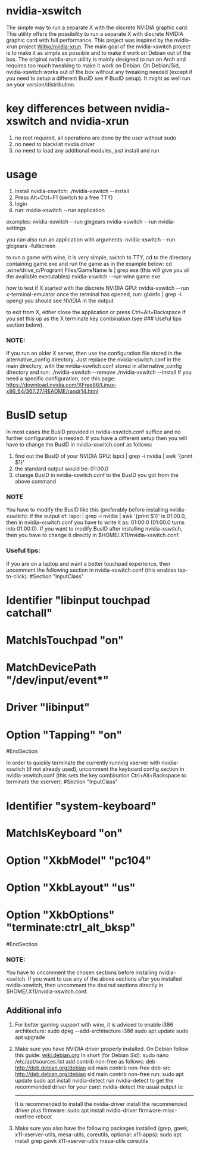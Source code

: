 # nvidia-xswitch
The simple way to run a separate X with the discrete NVIDIA graphic card.
This utility offers the possibility to run a separate X with discrete NVIDIA graphic card with full performance.
This project was inspired by the nvidia-xrun project [Witko/nvidia-xrun](https://github.com/Witko/nvidia-xrun).
The main goal of the nvidia-xswitch project is to make it as simple as possible and to make it work on Debian out of the box.
The original nvidia-xrun utility is mainly designed to run on Arch and requires too much tweaking to make it work on Debian.
On Debian/Sid, nvidia-xswitch works out of the box without any tweaking needed (except if you need to setup a different BusID see # BusID setup).
It might as well run on your version/distribution.


# key differences between nvidia-xswitch and nvidia-xrun
   1. no root required, all operations are done by the user without sudo
   2. no need to blacklist nvidia driver
   3. no need to load any additional modules, just install and run


# usage
   1. install nvidia-xswitch: ./nvidia-xswitch --install
   2. Press Alt+Ctrl+F1 (switch to a free TTY)
   3. login
   5. run: nvidia-xswitch --run application

examples:
        nvidia-xswitch --run glxgears
        nvidia-xswitch --run nvidia-settings

you can also run an application with arguments:
        nvidia-xswitch --run glxgears -fullscreen

to run a game with wine, it is very simple, switch to TTY, cd to the directory containing game.exe and run the game as in the example below:
        cd .wine/drive_c/Program\ Files/GameName
        ls | grep exe (this will give you all the available executables)
        nvidia-xswitch --run wine game.exe

how to test if X started with the discrete NVIDIA GPU:
        nvidia-xswitch --run x-terminal-emulator
    once the terminal has opened, run:
        glxinfo | grep -i opengl
    you should see NVIDIA in the output

to exit from X, either close the application or press Ctrl+Alt+Backspace if you set this up as the X terminate key combination (see ### Useful tips section below).

### NOTE: 
If you run an older X server, then use the configuration file stored in the alternative_config directory.
Just replace the nvidia-xswitch.conf in the main directory, with the nvidia-xswitch.conf stored in alternative_config directory and run: 
        ./nvidia-xswitch --remove
        ./nvidia-xswitch --install
If you need a specific configuration, see this page: https://download.nvidia.com/XFree86/Linux-x86_64/367.27/README/randr14.html


# BusID setup
In most cases the BusID provided in nvidia-xswitch.conf suffice and no further configuration is needed.
If you have a different setup then you will have to change the BusID in nvidia-xswitch.conf as follows:

   1. find out the BusID of your NVIDIA GPU:
        lspci | grep -i nvidia | awk '{print $1}'
   2. the standard output would be:
        01:00.0
   3. change BusID in nvidia-xswitch.conf to the BusID you got from the above command

### NOTE
You have to modify the BusID like this (preferably before installing nvidia-xswitch):
if the output of: lspci | grep -i nvidia | awk '{print $1}' is 01:00.0, then in nvidia-xswitch.conf you have to write it as: 01:00:0 (01:00.0 turns into 01:00:0).
If you want to modify BusID after installing nvidia-xswitch, then you have to change it directly in $HOME/.X11/nvidia-xswitch.conf.


### Useful tips:
If you are on a laptop and want a better touchpad experience, then uncomment the following section in nvidia-xswitch.conf (this enables tap-to-click):
 #Section "InputClass"
 #    Identifier "libinput touchpad catchall"
 #    MatchIsTouchpad "on"
 #    MatchDevicePath "/dev/input/event*"
 #    Driver "libinput"
 #    Option "Tapping" "on"
 #EndSection

In order to quickly terminate the currently running xserver with nvidia-xswitch (if not already used), uncomment the keyboard config section in nvidia-xswitch.conf (this sets the key combination Ctrl+Alt+Backspace to terminate the xserver):
 #Section "InputClass"
 #    Identifier "system-keyboard"
 #    MatchIsKeyboard "on"
 #    Option     "XkbModel" "pc104"
 #    Option     "XkbLayout" "us"
 #    Option     "XkbOptions" "terminate:ctrl_alt_bksp"
 #EndSection

### NOTE:
You have to uncomment the chosen sections before installing nvidia-xswitch.
If you want to use any of the above sections after you installed nvidia-xswitch, then uncomment the desired sections directly in $HOME/.X11/nvidia-xswitch.conf.


## Additional info
   1. For better gaming support with wine, it is adviced to enable i386 architecture:
        sudo dpkg --add-architecture i386
        sudo apt update
        sudo apt upgrade

   2. Make sure you have NVIDIA driver properly installed.
    On Debian follow this guide: [wiki.debian.org](https://wiki.debian.org/NvidiaGraphicsDrivers)
    In short (for Debian Sid):
        sudo nano /etc/apt/sources.list 
    add contrib non-free as follows:
        deb http://deb.debian.org/debian sid main contrib non-free
        deb-src http://deb.debian.org/debian sid main contrib non-free
    run:
        sudo apt update
        sudo apt install nvidia-detect
    run nvidia-detect to get the recommended driver for your card:
        nvidia-detect
    the usual output is:
        ***
        It is recommended to install the
            nvidia-driver
    install the recommended driver plus firmware:
        sudo apt install nvidia-driver firmware-misc-nonfree
    reboot

   3. Make sure you also have the following packages installed (grep, gawk, x11-xserver-utils, mesa-utils, coreutils, optional: x11-apps):
        sudo apt install grep gawk x11-xserver-utils mesa-utils coreutils
